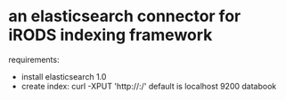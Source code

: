 an elasticsearch connector for iRODS indexing framework
=============
requirements:

* install elasticsearch 1.0
* create index: curl -XPUT 'http://<host>:<port>/<index>' default is localhost 9200 databook


